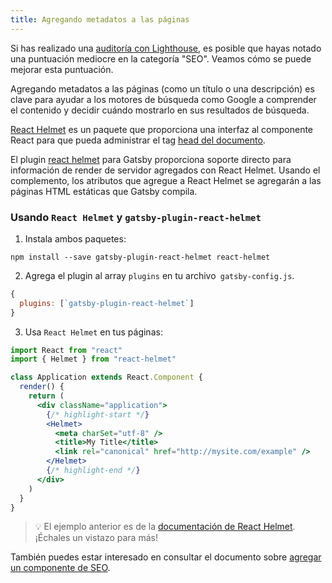 ```yaml
---
title: Agregando metadatos a las páginas
---
```


Si has realizado una [auditoría con Lighthouse](/docs/audit-with-lighthouse/), es posible que hayas notado una puntuación mediocre en la categoría "SEO". Veamos cómo se puede mejorar esta puntuación.

Agregando metadatos a las páginas (como un título o una descripción) es clave para ayudar a los motores de búsqueda como Google a comprender el contenido y decidir cuándo mostrarlo en sus resultados de búsqueda.

[React Helmet](https://github.com/nfl/react-helmet) es un paquete que proporciona una interfaz al componente React para que pueda administrar el tag [head del documento](https://developer.mozilla.org/en-US/docs/Web/HTML/Element/head).

El plugin [react helmet](/packages/gatsby-plugin-react-helmet/) para Gatsby proporciona soporte directo para información de render de servidor agregados con React Helmet. Usando el complemento, los atributos que agregue a React Helmet se agregarán a las páginas HTML estáticas que Gatsby compila.

### Usando `React Helmet` y `gatsby-plugin-react-helmet`

1. Instala ambos paquetes:

```shell
npm install --save gatsby-plugin-react-helmet react-helmet
```

2. Agrega el plugin al array `plugins` en tu archivo` gatsby-config.js`.

```javascript:title=gatsby-config.js
{
  plugins: [`gatsby-plugin-react-helmet`]
}
```

3. Usa `React Helmet` en tus páginas:

```jsx
import React from "react"
import { Helmet } from "react-helmet"

class Application extends React.Component {
  render() {
    return (
      <div className="application">
        {/* highlight-start */}
        <Helmet>
          <meta charSet="utf-8" />
          <title>My Title</title>
          <link rel="canonical" href="http://mysite.com/example" />
        </Helmet>
        {/* highlight-end */}
      </div>
    )
  }
}
```

> 💡 El ejemplo anterior es de la [documentación de React Helmet](https://github.com/nfl/react-helmet#example). ¡Échales un vistazo para más!

También puedes estar interesado en consultar el documento sobre [agregar un componente de SEO](/docs/add-seo-component/).
